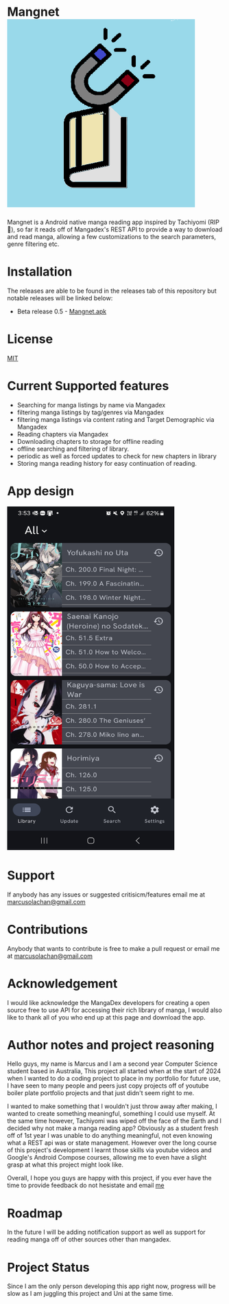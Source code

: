 # Mangnet ![Alt text](Untitled.png)
Mangnet is a Android native manga reading app inspired by Tachiyomi (RIP 🙏), so far it reads off of Mangadex's REST API to provide a way to download and read manga, allowing a few customizations to the search parameters, genre filtering etc.

# Installation
The releases are able to be found in the releases tab of this repository but notable releases will be linked below:
- Beta release 0.5 - [Mangnet.apk](https://github.com/marcusasdgg/pooMAgnet/releases/download/v1.0.99/app-release.apk)

# License
[MIT](https://choosealicense.com/licenses/mit/)

# Current Supported features
- Searching for manga listings by name via Mangadex
- filtering manga listings by tag/genres via Mangadex
- filtering manga listings via content rating and Target Demographic via Mangadex
- Reading chapters via Mangadex
- Downloading chapters to storage for offline reading
- offline searching and filtering of library.
- periodic as well as forced updates to check for new chapters in library
- Storing manga reading history for easy continuation of reading.

# App design
<img src="Screenshot_20240927_155353_pooMAgnet.jpg" alt="Alt text" width="390" height="800"/>

# Support
If anybody has any issues or suggested critisicm/features email me at marcusolachan@gmail.com

# Contributions
Anybody that wants to contribute is free to make a pull request or email me at marcusolachan@gmail.com


# Acknowledgement
I would like acknowledge the MangaDex developers for creating a open source free to use API for accessing their rich library of manga, I would also like to thank all of you who end up at this page and download the app.

# Author notes and project reasoning
Hello guys, my name is Marcus and I am a second year Computer Science student based in Australia, This project all started when at the start of 2024 when I wanted to do a coding project to place in my portfolio for future use, I have seen to many people and peers just copy projects off of youtube boiler plate portfolio projects and that just didn't seem right to me. 

I wanted to make something that I wouldn't just throw away after making, I wanted to create something meaningful, something I could use myself. At the same time however, Tachiyomi was wiped off the face of the Earth and I decided why not make a manga reading app? Obviously as a student fresh off of 1st year I was unable to do anything meaningful, not even knowing what a REST api was or state management. However over the long course of this project's development I learnt those skills via youtube videos and Google's Android Compose courses, allowing me to even have a slight grasp at what this project might look like.

Overall, I hope you guys are happy with this project, if you ever have the time to provide feedback do not hesistate and email [me](marcusolachan@gmail.com)

# Roadmap
In the future I will be adding notification support as well as support for reading manga off of other sources other than mangadex.

# Project Status
Since I am the only person developing this app right now, progress will be slow as I am juggling this project and Uni at the same time.




